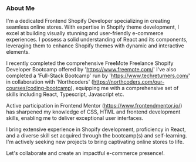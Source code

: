### About Me

I'm a dedicated Frontend Shopify Developer specializing in creating seamless online stores. With expertise in Shopify theme development, I excel at building visually stunning and user-friendly e-commerce experiences. I possess a solid understanding of React and its components, leveraging them to enhance Shopify themes with dynamic and interactive elements.

I recently completed the comprehensive FreeMote Freelance Shopify Developer Bootcamp offered by 'https://www.freemote.com/' I've also completed a 'Full-Stack Bootcamp' run by 'https://www.techreturners.com/' in collaboration with 'Northcoders' (https://northcoders.com/our-courses/coding-bootcamp), equipping me with a comprehensive set of skills including React, Typescript, Javascript etc.

Active participation in Frontend Mentor (https://www.frontendmentor.io/) has sharpened my knowledge of CSS, HTML and frontend development skills, enabling me to deliver exceptional user interfaces.

I bring extensive experience in Shopify development, proficiency in React, and a diverse skill set acquired through the bootcamp(s) and self-learning. I'm actively seeking new projects to bring captivating online stores to life.

Let's collaborate and create an impactful e-commerce presence!. <br>

<!--
Hi there 👋
**lblake/lblake** is a ✨ _special_ ✨ repository because its `README.md` (this file) appears on your GitHub profile.

Here are some ideas to get you started:

- 🔭 I’m currently working on ...
- 🌱 I’m currently learning ...
- 👯 I’m looking to collaborate on ...
- 🤔 I’m looking for help with ...
- 💬 Ask me about ...
- 📫 How to reach me: ...
- 😄 Pronouns: ...
- ⚡ Fun fact: ...
-->

